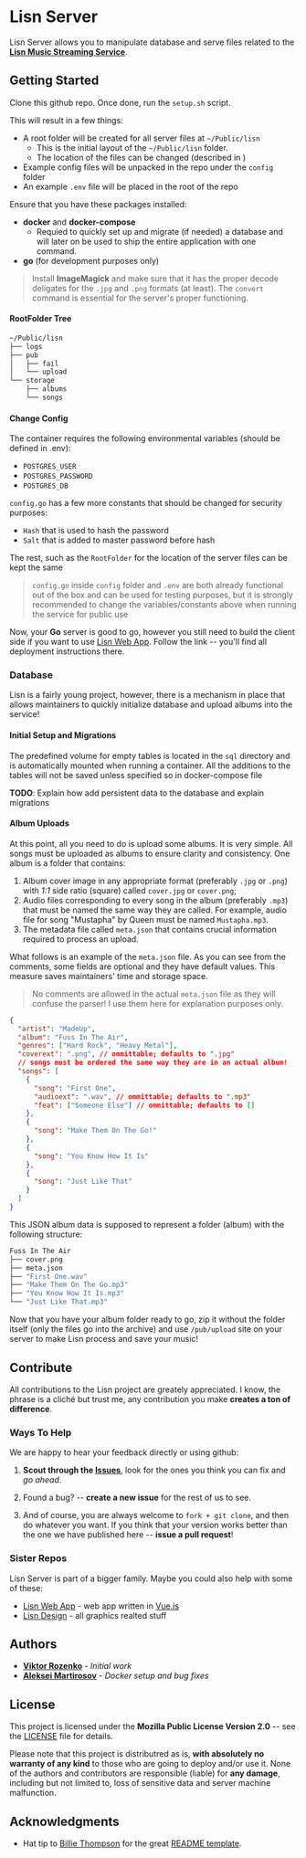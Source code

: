 # Lisn Server

Lisn Server allows you to manipulate database and serve files related to the
**[Lisn Music Streaming Service]**.

[lisn music streaming service]: https://github.com/Lisn-Rocks/meta

## Getting Started

Clone this github repo. Once done, run the `setup.sh` script.

This will result in a few things:

- A root folder will be created for all server files at `~/Public/lisn`
  - This is the initial layout of the `~/Public/lisn` folder.
  - The location of the files can be changed (described in )
- Example config files will be unpacked in the repo under the `config` folder
- An example `.env` file will be placed in the root of the repo

Ensure that you have these packages installed:

- **docker** and **docker-compose**
  - Requied to quickly set up and migrate (if needed) a database and will later on be used to ship the entire application with one command.
- **go** (for development purposes only)

> Install **ImageMagick** and make sure that it has the proper decode deligates
> for the `.jpg` and `.png` formats (at least). The `convert` command is
> essential for the server's proper functioning.

#### RootFolder Tree

```bash
~/Public/lisn
├── logs
├── pub
│   ├── fail
│   └── upload
└── storage
    ├── albums
    └── songs
```

#### Change Config

The container requires the following environmental variables (should be defined in .env):

- `POSTGRES_USER`
- `POSTGRES_PASSWORD`
- `POSTGRES_DB`

`config.go` has a few more constants that should be changed for security purposes:

- `Hash` that is used to hash the password
- `Salt` that is added to master password before hash

The rest, such as the `RootFolder` for the location of the server files can be kept the same

> `config.go` inside `config` folder and `.env` are both already functional out of the box
> and can be used for testing purposes, but it is strongly recommended to change the variables/constants above
> when running the service for public use

Now, your **Go** server is good to go, however you still need to build the
client side if you want to use [Lisn Web App]. Follow the link -- you'll find
all deployment instructions there.

[lisn web app]: https://github.com/Lisn-Rocks/web-app

### Database

Lisn is a fairly young project, however, there is a mechanism in place that
allows maintainers to quickly initialize database and upload albums into the
service!

#### Initial Setup and Migrations

The predefined volume for empty tables is located in the `sql` directory and
is automatically mounted when running a container. All the additions to the tables
will not be saved unless specified so in docker-compose file

**TODO**: Explain how add persistent data to the database and explain migrations

#### Album Uploads

At this point, all you need to do is upload some albums. It is very simple. All
songs must be uploaded as albums to ensure clarity and consistency. One album is
a folder that contains:

1. Album cover image in any appropriate format (preferably `.jpg` or `.png`)
   with _1:1_ side ratio (square) called `cover.jpg` or `cover.png`;
2. Audio files corresponding to every song in the album (preferably `.mp3`) that
   must be named the same way they are called. For example, audio file for song
   "Mustapha" by Queen must be named `Mustapha.mp3`.
3. The metadata file called `meta.json` that contains crucial information
   required to process an upload.

What follows is an example of the `meta.json` file. As you can see from the
comments, some fields are optional and they have default values. This measure
saves maintainers' time and storage space.

> No comments are allowed in the actual `meta.json` file as they will confuse
> the parser! I use them here for explanation purposes only.

```json
{
  "artist": "MadeUp",
  "album": "Fuss In The Air",
  "genres": ["Hard Rock", "Heavy Metal"],
  "coverext": ".png", // ommittable; defaults to ".jpg"
  // songs must be ordered the same way they are in an actual album!
  "songs": [
    {
      "song": "First One",
      "audioext": ".wav", // ommittable; defaults to ".mp3"
      "feat": ["Someone Else"] // ommittable; defaults to []
    },
    {
      "song": "Make Them On The Go!"
    },
    {
      "song": "You Know How It Is"
    },
    {
      "song": "Just Like That"
    }
  ]
}
```

This JSON album data is supposed to represent a folder (album) with the
following structure:

```bash
Fuss In The Air
├── cover.png
├── meta.json
├── "First One.wav"
├── "Make Them On The Go.mp3"
├── "You Know How It Is.mp3"
└── "Just Like That.mp3"
```

Now that you have your album folder ready to go, zip it without the folder
itself (only the files go into the archive) and use `/pub/upload` site on your
server to make Lisn process and save your music!

## Contribute

All contributions to the Lisn project are greately appreciated. I know, the
phrase is a cliché but trust me, any contribution you make
**creates a ton of difference**.

### Ways To Help

We are happy to hear your feedback directly or using github:

1. **Scout through the [Issues]**, look for the ones you think you can fix and
   _go ahead_.

1. Found a bug? -- **create a new issue** for the rest of us to see.

1. And of course, you are always welcome to `fork + git clone`, and then do
   whatever you want. If you think that your version works better than the one we
   have published here -- **issue a pull request**!

[issues]: https://github.com/Lisn-Rocks/server/issues

### Sister Repos

Lisn Server is part of a bigger family. Maybe you could also help with some of
these:

- [Lisn Web App] - web app written in [Vue.js]
- [Lisn Design] - all graphics realted stuff

[vue.js]: https://vuejs.org
[lisn design]: https://github.com/Lisn-Rocks/design

## Authors

- **[Viktor Rozenko]** - _Initial work_
- **[Aleksei Martirosov]** - _Docker setup and bug fixes_

[viktor rozenko]: https://github.com/sharpvik
[aleksei martirosov]: https://github.com/sharpvik

## License

This project is licensed under the **Mozilla Public License Version 2.0** --
see the [LICENSE](LICENSE) file for details.

Please note that this project is distributred as is,
**with absolutely no warranty of any kind** to those who are going to deploy
and/or use it. None of the authors and contributors are responsible (liable)
for **any damage**, including but not limited to, loss of sensitive data and
server machine malfunction.

## Acknowledgments

- Hat tip to [Billie Thompson] for the great [README template].

[billie thompson]: https://gist.github.com/PurpleBooth
[readme template]: https://gist.github.com/PurpleBooth/109311bb0361f32d87a2
